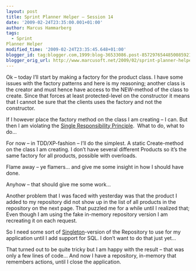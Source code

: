 ```yaml
---
layout: post
title: Sprint Planner Helper – Session 14
date: '2009-02-24T23:35:00.001+01:00'
author: Marcus Hammarberg
tags:
  - Sprint
Planner Helper
modified_time: '2009-02-24T23:35:45.648+01:00'
blogger_id: tag:blogger.com,1999:blog-36533086.post-8572976544850085921
blogger_orig_url: http://www.marcusoft.net/2009/02/sprint-planner-helper-session-14.html
---
```



Ok – today I’ll start by making a factory for the product class. I have
some issues with the factory patterns and here is my reasoning; another
class is the creator and must hence have access to the NEW-method of the
class to create. Since that forces at least protected-level on the
constructor it means that I cannot be sure that the clients uses the
factory and not the constructor.

If I however place the factory method on the class I am creating – I
can. But then I am violating the
<a href="http://en.wikipedia.org/wiki/Single_responsibility_principle"
target="_blank">Single Responsibility Principle</a>.  What to do, what
to do…

For now – in TDD/XP-fashion – I’ll do the simplest. A static
Create-method on the class I am creating. I don’t have several different
Products so it’s the same factory for all products, possible with
overloads.

Flame away – ye flamers… and give me some insight in how I should have
done.

Anyhow – that should give me some work...

Another problem that I was faced with yesterday was that the product I
added to my repository did not show up in the list of all products in
the repository on the next page. That puzzled me for a while until I
realized that; Even though I am using the fake in-memory repository
version I am recreating it on each request.

So I need some sort of
<a href="http://www.dofactory.com/Patterns/PatternSingleton.aspx"
target="_blank">Singleton</a>-version of the Repository to use for my
application until I add support for SQL. I don’t want to do that just
yet…

That turned out to be quite tricky but I am happy with the result – that
was only a few lines of code… And now I have a repository, in-memory
that remembers actions, until I close the application.
